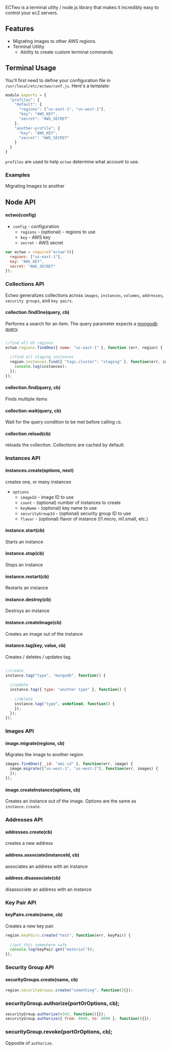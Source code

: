 ECTwo is a terminal utlity / node.js library that makes it incredibly easy to control your ec2 servers. 

## Features

- Migrating images to other AWS regions.
- Terminal Utility 
  - Ability to create custom terminal commands



## Terminal Usage

You'll first need to define your configuration file in `/usr/local/etc/ectwo/conf.js`. Here's a template:

```javascript
module.exports = {
  "profiles": {
    "default": {
      "regions": ["us-east-1", "us-west-1"],
      "key": "AWS_KEY",
      "secret": "AWS_SECRET"
    },
    "another-profile": {
      "key": "AWS_KEY",
      "secret": "AWS_SECRET"
    }
  }
}
```

`profiles` are used to help `ectwo` determine what account to use. 

### Examples

Migrating Images to another


## Node API

#### ectwo(config)

- `config` - configuration
  - `regions` - (optional) - regions to use
  - `key`     - AWS key
  - `secret`  - AWS secret

```javascript
var ectwo = require("ectwo")({
  regions: ["us-east-1"],
  key: "AWS_KEY",
  secret: "AWS_SECRET"
});
```

### Collections API

Ectwo generalizes collections across `images`, `instances`, `volumes`, `addresses`, `security groups`, and `key pairs`.

#### collection.findOne(query, cb)

Performs a search for an item. The query parameter expects a [mongodb query](https://github.com/crcn/sift.js).

```javascript

//find all US regions
ectwo.regions.findOne({ name: "us-east-1" }, function (err, region) {
  
  //find all staging instances
  region.instances.find({ "tags.cluster": "staging" }, function(err, instances) {
    console.log(instances);
  });
});
```

#### collection.find(query, cb)

Finds multiple items

#### collection.wait(query, cb)

Wait for the query condition to be met before calling `cb`. 

#### collection.reload(cb)

reloads the collection. Collections are cached by default.

### Instances API

#### instances.create(options, next)

creates one, or many instances

- `options` 
  - `imageId` - image ID to use
  - `count` - (optional) number of instances to create
  - `keyName` - (optional) key name to use
  - `securityGroupId` - (optional) security group ID to use
  - `flavor` - (optional) flavor of instance (t1.micro, m1.small, etc.)

#### instance.start(cb)

Starts an instance

#### instance.stop(cb)

Stops an instance

#### instance.restart(cb)

Restarts an instance

#### instance.destroy(cb)

Destroys an instance

#### instance.createImage(cb)

Creates an image out of the instance

#### instance.tag(key, value, cb)

Creates / deletes / updates tag.

```javascript

//create
instance.tag("type", "mongodb", function() {
  
  //update
  instance.tag({ type: "another type" }, function() {
  
    //delete
    instance.tag("type", undefined, function() {
    });
  });
});
```

### Images API

#### image.migrate(regions, cb)

Migrates the image to another region

```javascript
images.findOne({ _id: "ami-id" }, function(err, image) {
  image.migrate(["us-west-1", "us-west-2"], function(err, images) {
  });
});
```

#### image.createInstance(options, cb)

Creates an instance out of the image. Options are the same as `instance.create`.

### Addresses API

#### addresses.create(cb)

creates a new address

#### address.associate(instanceId, cb)

associates an address with an instance

#### address.disassociate(cb)

disassociate an address with an instance


### Key Pair API

#### keyPairs.create(name, cb)

Creates a new key pair.

```javascript
region.keyPairs.create("test", function(err, keyPair) {
  
  //put this somewhere safe
  console.log(keyPair.get("material")); 
});
```

### Security Group API

#### securityGroups.create(name, cb)

```javascript
region.securityGroups.create("something", function(){});
```

### securityGroup.authorize(portOrOptions, cb);

```javascript
securityGroup.authorize(4343, function(){});
securityGroup.authorize({ from: 8080, to: 8090 }, function(){});
```

### securityGroup.revoke(portOrOptions, cb);

Opposite of `authorize`.





